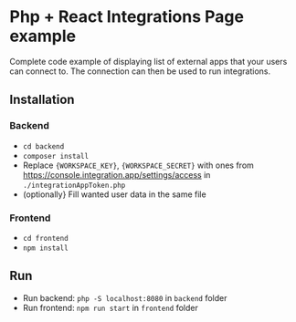 # Php + React Integrations Page example

Complete code example of displaying list of external apps that your users can connect to. The connection can then be used to run integrations.

## Installation

### Backend
- `cd backend`
- `composer install`
- Replace `{WORKSPACE_KEY}`, `{WORKSPACE_SECRET}` with ones from https://console.integration.app/settings/access in `./integrationAppToken.php`
- (optionally} Fill wanted user data in the same file

### Frontend
- `cd frontend`
- `npm install`

## Run
- Run backend: `php -S localhost:8080` in `backend` folder
- Run frontend: `npm run start` in `frontend` folder